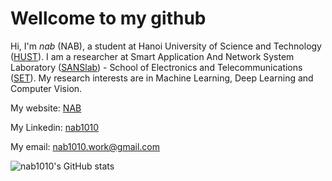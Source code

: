 # Wellcome to my github
Hi, I'm _nab_ (NAB), a student at Hanoi University of Science and Technology ([HUST](https://www.hust.edu.vn/)). I am a researcher at Smart Application And Network System Laboratory ([SANSlab](https://sanslab.vn/)) - School of Electronics and Telecommunications ([SET](http://set.hust.edu.vn/)). My research interests are in Machine Learning, Deep Learning and Computer Vision.

My website: [NAB](https://nabblog.me/)

My Linkedin: [nab1010](https://www.linkedin.com/in/nab1010/)

My email: [nab1010.work@gmail.com](MAILTO:nab1010.work@gmail.com)

![nab1010's GitHub stats](https://github-readme-stats.vercel.app/api?username=nab1010&show_icons=true&theme=radical)

